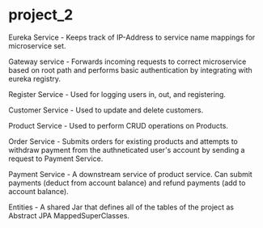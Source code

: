 # project_2

Eureka Service - Keeps track of IP-Address to service name mappings for microservice set.

Gateway service - Forwards incoming requests to correct microservice based on root path and performs basic authentication by integrating with eureka registry.

Register Service - Used for logging users in, out, and registering.

Customer Service - Used to update and delete customers.

Product Service - Used to perform CRUD operations on Products. 

Order Service - Submits orders for existing products and attempts to withdraw payment from the authneticated user's account by sending a request to Payment Service.

Payment Service - A downstream service of product service. Can submit payments (deduct from account balance) and refund payments (add to account balance). 

Entities - A shared Jar that defines all of the tables of the project as Abstract JPA MappedSuperClasses.
